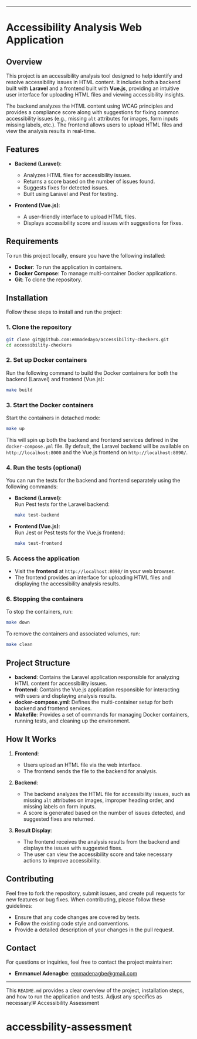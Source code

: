 
---

# Accessibility Analysis Web Application

## Overview

This project is an accessibility analysis tool designed to help identify and resolve accessibility issues in HTML content. It includes both a backend built with **Laravel** and a frontend built with **Vue.js**, providing an intuitive user interface for uploading HTML files and viewing accessibility insights.

The backend analyzes the HTML content using WCAG principles and provides a compliance score along with suggestions for fixing common accessibility issues (e.g., missing `alt` attributes for images, form inputs missing labels, etc.). The frontend allows users to upload HTML files and view the analysis results in real-time.

## Features

- **Backend (Laravel)**:
    - Analyzes HTML files for accessibility issues.
    - Returns a score based on the number of issues found.
    - Suggests fixes for detected issues.
    - Built using Laravel and Pest for testing.

- **Frontend (Vue.js)**:
    - A user-friendly interface to upload HTML files.
    - Displays accessibility score and issues with suggestions for fixes.

## Requirements

To run this project locally, ensure you have the following installed:

- **Docker**: To run the application in containers.
- **Docker Compose**: To manage multi-container Docker applications.
- **Git**: To clone the repository.

## Installation

Follow these steps to install and run the project:

### 1. Clone the repository

```bash
git clone git@github.com:emmadedayo/accessibility-checkers.git
cd accessibility-checkers
```

### 2. Set up Docker containers

Run the following command to build the Docker containers for both the backend (Laravel) and frontend (Vue.js):

```bash
make build
```

### 3. Start the Docker containers

Start the containers in detached mode:

```bash
make up
```

This will spin up both the backend and frontend services defined in the `docker-compose.yml` file. By default, the Laravel backend will be available on `http://localhost:8000` and the Vue.js frontend on `http://localhost:8090/`.

### 4. Run the tests (optional)

You can run the tests for the backend and frontend separately using the following commands:

- **Backend (Laravel)**:  
  Run Pest tests for the Laravel backend:

  ```bash
  make test-backend
  ```

- **Frontend (Vue.js)**:  
  Run Jest or Pest tests for the Vue.js frontend:

  ```bash
  make test-frontend
  ```

### 5. Access the application

- Visit the **frontend** at `http://localhost:8090/` in your web browser.
- The frontend provides an interface for uploading HTML files and displaying the accessibility analysis results.

### 6. Stopping the containers

To stop the containers, run:

```bash
make down
```

To remove the containers and associated volumes, run:

```bash
make clean
```

## Project Structure

- **backend**: Contains the Laravel application responsible for analyzing HTML content for accessibility issues.
- **frontend**: Contains the Vue.js application responsible for interacting with users and displaying analysis results.
- **docker-compose.yml**: Defines the multi-container setup for both backend and frontend services.
- **Makefile**: Provides a set of commands for managing Docker containers, running tests, and cleaning up the environment.

## How It Works

1. **Frontend**:
    - Users upload an HTML file via the web interface.
    - The frontend sends the file to the backend for analysis.

2. **Backend**:
    - The backend analyzes the HTML file for accessibility issues, such as missing `alt` attributes on images, improper heading order, and missing labels on form inputs.
    - A score is generated based on the number of issues detected, and suggested fixes are returned.

3. **Result Display**:
    - The frontend receives the analysis results from the backend and displays the issues with suggested fixes.
    - The user can view the accessibility score and take necessary actions to improve accessibility.

## Contributing

Feel free to fork the repository, submit issues, and create pull requests for new features or bug fixes. When contributing, please follow these guidelines:

- Ensure that any code changes are covered by tests.
- Follow the existing code style and conventions.
- Provide a detailed description of your changes in the pull request.

## Contact

For questions or inquiries, feel free to contact the project maintainer:

- **Emmanuel Adenagbe**: [emmadenagbe@gmail.com](mailto:emmadenagbe@gmail.com)

---

This `README.md` provides a clear overview of the project, installation steps, and how to run the application and tests. Adjust any specifics as necessary!# Accessibility Assessment
# accessbility-assessment
